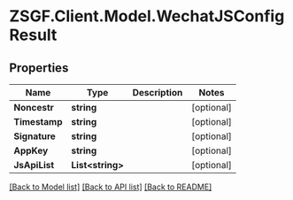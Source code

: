 # ZSGF.Client.Model.WechatJSConfigResult

## Properties

Name | Type | Description | Notes
------------ | ------------- | ------------- | -------------
**Noncestr** | **string** |  | [optional] 
**Timestamp** | **string** |  | [optional] 
**Signature** | **string** |  | [optional] 
**AppKey** | **string** |  | [optional] 
**JsApiList** | **List&lt;string&gt;** |  | [optional] 

[[Back to Model list]](../../README.md#documentation-for-models) [[Back to API list]](../../README.md#documentation-for-api-endpoints) [[Back to README]](../../README.md)

